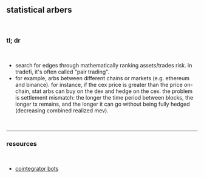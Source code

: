 ## statistical arbers

<br>

### tl; dr

<br>

* search for edges through mathematically ranking assets/trades risk. in tradefi, it's often called "pair trading".
* for example, arbs between different chains or markets (e.g. ethereum and binance). for instance, if the cex price is greater than the price on-chain, stat arbs can buy on the dex and hedge on the cex. the problem is settlement mismatch: the longer the time period between blocks, the longer tx remains, and the longer it can go without being fully hedged (decreasing combined realized mev).



<br>

---

### resources

<br>


* [cointegrator bots](https://github.com/go-outside-labs/blockchain-science-py)
